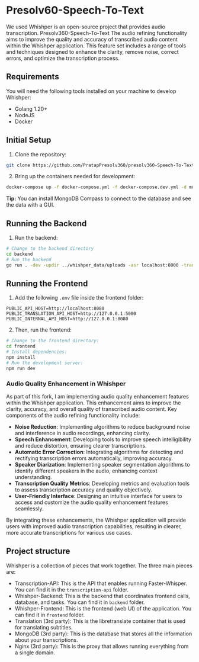 # Presolv60-Speech-To-Text

We used Whishper is an open-source project that provides audio transcription.
Presolv360-Speech-To-Text The audio refining functionality aims to improve the quality and accuracy of transcribed audio content within the Whishper application. This feature set includes a range of tools and techniques designed to enhance the clarity, remove noise, correct errors, and optimize the transcription process.

## Requirements

You will need the following tools installed on your machine to develop Whishper:

- Golang 1.20+
- NodeJS
- Docker

## Initial Setup

1. Clone the repository:

```bash
git clone https://github.com/PratapPresolv360/presolv360-Speech-To-Text.git
```

2. Bring up the containers needed for development:

```bash
docker-compose up -f docker-compose.yml -f docker-compose.dev.yml -d mongo transcription-api translate
```

**Tip:** You can install MongoDB Compass to connect to the database and see the data with a GUI.

## Running the Backend

1. Run the backend:

```bash
# Change to the backend directory
cd backend
# Run the backend
go run . -dev -updir ../whishper_data/uploads -asr localhost:8000 -translation localhost:5000 -db localhost:27017
```

## Running the Frontend

1. Add the following `.env` file inside the frontend folder:

```
PUBLIC_API_HOST=http://localhost:8080
PUBLIC_TRANSLATION_API_HOST=http://127.0.0.1:5000
PUBLIC_INTERNAL_API_HOST=http://127.0.0.1:8080
```

2. Then, run the frontend:

```bash
# Change to the frontend directory:
cd frontend
# Install dependencies:
npm install
# Run the development server:
npm run dev
```

### Audio Quality Enhancement in Whishper

As part of this fork, I am implementing audio quality enhancement features within the Whishper application. This enhancement aims to improve the clarity, accuracy, and overall quality of transcribed audio content. Key components of the audio refining functionality include:

- **Noise Reduction**: Implementing algorithms to reduce background noise and interference in audio recordings, enhancing clarity.
- **Speech Enhancement**: Developing tools to improve speech intelligibility and reduce distortion, ensuring clearer transcriptions.
- **Automatic Error Correction**: Integrating algorithms for detecting and rectifying transcription errors automatically, improving accuracy.
- **Speaker Diarization**: Implementing speaker segmentation algorithms to identify different speakers in the audio, enhancing context understanding.
- **Transcription Quality Metrics**: Developing metrics and evaluation tools to assess transcription accuracy and quality objectively.
- **User-Friendly Interface**: Designing an intuitive interface for users to access and customize the audio quality enhancement features seamlessly.

By integrating these enhancements, the Whishper application will provide users with improved audio transcription capabilities, resulting in clearer, more accurate transcriptions for various use cases.

## Project structure

Whishper is a collection of pieces that work together. The three main pieces are:

- Transcription-API: This is the API that enables running Faster-Whisper. You can find it in the `transcription-api` folder.
- Whishper-Backend: This is the backend that coordinates frontend calls, database, and tasks. You can find it in `backend` folder.
- Whishper-Frontend: This is the frontend (web UI) of the application. You can find it in `frontend` folder.
- Translation (3rd party): This is the libretranslate container that is used for translating subtitles.
- MongoDB (3rd party): This is the database that stores all the information about your transcriptions.
- Nginx (3rd party): This is the proxy that allows running everything from a single domain.

